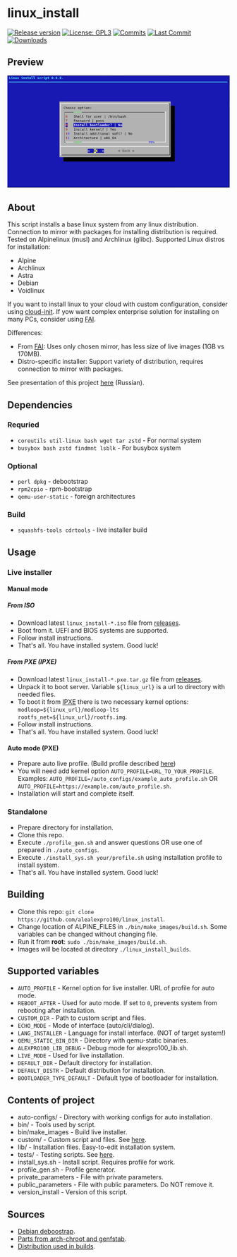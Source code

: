linux_install
=============

[![Release version](https://img.shields.io/github/v/release/alealexpro100/linux_install?color=blue&label=&style=for-the-badge)](https://github.com/alealexpro100/linux_install/releases/latest)
[![License: GPL3](https://img.shields.io/badge/license-GPL3-blue?style=for-the-badge)](LICENSE)
[![Commits](https://img.shields.io/github/commit-activity/m/alealexpro100/linux_install?label=commits&style=for-the-badge)](https://github.com/alealexpro100/linux_install/commits)
[![Last Commit](https://img.shields.io/github/last-commit/alealexpro100/linux_install/master?label=&style=for-the-badge)](https://github.com/alealexpro100/linux_install/commits)
[![Downloads](https://img.shields.io/github/downloads/alealexpro100/linux_install/total?style=for-the-badge&color=blue)](https://github.com/alealexpro100/linux_install/releases/latest)

## Preview

![preview](docs/preview.png)

## About

This script installs a base linux system from any linux distribution.
Connection to mirror with packages for installing distribution is required.
Tested on Alpinelinux (musl) and Archlinux (glibc).
Supported Linux distros for installation:

* Alpine
* Archlinux
* Astra
* Debian
* Voidlinux

If you want to install linux to your cloud with custom configuration, consider using [cloud-init](https://cloud-init.io/).
If yow want complex enterprise solution for installing on many PCs, consider using [FAI](https://fai-project.org/).

Differences:

* From [FAI](https://fai-project.org/): Uses only chosen mirror, has less size of live images (1GB vs 170MB).
* Distro-specific installer: Support variety of distribution, requires connection to mirror with packages.

See presentation of this project [here](https://mirror.alexpro100.cyou/scripts_files/other/presentations/Linux_install.pdf) (Russian).

## Dependencies

### Requried

* `coreutils util-linux bash wget tar zstd` - For normal system
* `busybox bash zstd findmnt lsblk` - For busybox system

### Optional

* `perl dpkg` - debootstrap
* `rpm2cpio` - rpm-bootstrap
* `qemu-user-static` - foreign architectures

### Build

* `squashfs-tools cdrtools` - live installer build

## Usage

### Live installer

#### Manual mode

##### From ISO

* Download latest `linux_install-*.iso` file from [releases](https://github.com/alealexpro100/linux_install/releases).
* Boot from it. UEFI and BIOS systems are supported.
* Follow install instructions.
* That's all. You have installed system. Good luck!

##### From PXE (IPXE)

* Download latest `linux_install-*.pxe.tar.gz` file from [releases](https://github.com/alealexpro100/linux_install/releases).
* Unpack it to boot server. Variable `${linux_url}` is a url to directory with needed files.
* To boot it from [IPXE](https://ipxe.org/) there is two necessary kernel options: `modloop=${linux_url}/modloop-lts rootfs_net=${linux_url}/rootfs.img`.
* Follow install instructions.
* That's all. You have installed system. Good luck!

#### Auto mode (PXE)

* Prepare auto live profile. (Build profile described [here](docs/auto_configs.md))
* You will need add kernel option `AUTO_PROFILE=URL_TO_YOUR_PROFILE`. Examples: `AUTO_PROFILE=/auto_configs/example_auto_profile.sh` OR `AUTO_PROFILE=https://example.com/auto_profile.sh`.
* Installation will start and complete itself.

### Standalone

* Prepare directory for installation.
* Clone this repo.
* Execute `./profile_gen.sh` and answer questions OR use one of prepared in `./auto_configs`.
* Execute `./install_sys.sh your/profile.sh` using installation profile to install system.
* That's all. You have installed system. Good luck!

## Building

* Clone this repo: `git clone https://github.com/alealexpro100/linux_install`.
* Change location of ALPINE_FILES in `./bin/make_images/build.sh`. Some variables can be changed without changing file.
* Run it from **root**: `sudo ./bin/make_images/build.sh`.
* Images will be located at directory `./linux_install_builds`.

## Supported variables

* `AUTO_PROFILE` - Kernel option for live installer. URL of profile for auto mode.
* `REBOOT_AFTER` - Used for auto mode. If set to `0`, prevents system from rebooting after installation.
* `CUSTOM_DIR` - Path to custom script and files.
* `ECHO_MODE` - Mode of interface (auto/cli/dialog).
* `LANG_INSTALLER` - Language for install interface. (NOT of target system!)
* `QEMU_STATIC_BIN_DIR` - Directory with qemu-static binaries.
* `ALEXPRO100_LIB_DEBUG` - Debug mode for alexpro100_lib.sh.
* `LIVE_MODE` - Used for live installation.
* `DEFAULT_DIR` - Default directory for installation.
* `DEFAULT_DISTR` - Default distribution for installation.
* `BOOTLOADER_TYPE_DEFAULT` - Default type of bootloader for installation.

## Contents of project

* auto-configs/ - Directory with working configs for auto installation.
* bin/ - Tools used by script.
* bin/make_images - Build live installer.
* custom/ - Custom script and files. See [here](custom/README.md).
* lib/ - Installation files. Easy-to-edit installation system.
* tests/ - Testing scripts. See [here](tests/README.md).
* install_sys.sh - Install script. Requires profile for work.
* profile_gen.sh - Profile generator.
* private_parameters - File with private parameters.
* public_parameters - File with public parameters. Do NOT remove it.
* version_install - Version of this script.

## Sources

* [Debian deboostrap](http://ftp.debian.org/debian/pool/main/d/debootstrap/).
* [Parts from arch-chroot and genfstab](https://www.archlinux.org/packages/extra/any/arch-install-scripts/download/).
* [Distribution used in builds](https://alpinelinux.org/downloads/).
